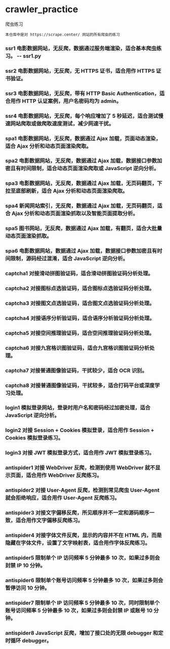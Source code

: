 # crawler_practice
爬虫练习
```
本仓库中是对 https://scrape.center/ 网站的所有爬虫的练习
```
### ssr1 电影数据网站，无反爬，数据通过服务端渲染，适合基本爬虫练习。 -- ssr1.py
### ssr2 电影数据网站，无反爬，无 HTTPS 证书，适合用作 HTTPS 证书验证。
### ssr3 电影数据网站，无反爬，带有 HTTP Basic Authentication，适合用作 HTTP 认证案例，用户名密码均为 admin。
### ssr4 电影数据网站，无反爬，每个响应增加了 5 秒延迟，适合测试慢速网站爬取或做爬取速度测试，减少网速干扰。
### spa1 电影数据网站，无反爬，数据通过 Ajax 加载，页面动态渲染，适合 Ajax 分析和动态页面渲染爬取。
### spa2 电影数据网站，无反爬，数据通过 Ajax 加载，数据接口参数加密且有时间限制，适合动态页面渲染爬取或 JavaScript 逆向分析。
### spa3 电影数据网站，无反爬，数据通过 Ajax 加载，无页码翻页，下拉至底部刷新，适合 Ajax 分析和动态页面渲染爬取。
### spa4 新闻网站索引，无反爬，数据通过 Ajax 加载，无页码翻页，适合 Ajax 分析和动态页面渲染抓取以及智能页面提取分析。
### spa5 图书网站，无反爬，数据通过 Ajax 加载，有翻页，适合大批量动态页面渲染抓取。
### spa6 电影数据网站，数据通过 Ajax 加载，数据接口参数加密且有时间限制，源码经过混淆，适合 JavaScript 逆向分析。
### captcha1 对接滑动拼图验证码，适合滑动拼图验证码分析处理。
### captcha2 对接图标点选验证码，适合图标点选验证码分析处理。
### captcha3 对接图文点选验证码，适合图文点选验证码分析处理。
### captcha4 对接语序分析验证码，适合语序分析验证码分析处理。
### captcha5 对接空间推理验证码，适合空间推理验证码分析处理。
### captcha6 对接九宫格识图验证码，适合九宫格识图验证码分析处理。
### captcha7 对接普通图像验证码，干扰较少，适合 OCR 识别。
### captcha8 对接普通图像验证码，干扰较多，适合打码平台或深度学习处理。
### login1 模拟登录网站，登录时用户名和密码经过加密处理，适合 JavaScript 逆向分析。
### login2 对接 Session + Cookies 模拟登录，适合用作 Session + Cookies 模拟登录练习。
### login3 对接 JWT 模拟登录方式，适合用作 JWT 模拟登录练习。
### antispider1 对接 WebDriver 反爬，检测到使用 WebDriver 就不显示页面，适合用作 WebDriver 反爬练习。
### antispider2 对接 User-Agent 反爬，检测到常见爬虫 User-Agent 就会拒绝响应，适合用作 User-Agent 反爬练习。
### antispider3 对接文字偏移反爬，所见顺序并不一定和源码顺序一致，适合用作文字偏移反爬练习。
### antispider4 对接字体文件反爬，显示的内容并不在 HTML 内，而是隐藏在字体文件，设置了文字映射表，适合用作字体反爬练习。
### antispider5 限制单个 IP 访问频率 5 分钟最多 10 次，如果过多则会封禁 IP 10 分钟。
### antispider6 限制单个账号访问频率 5 分钟最多 10 次，如果过多则会暂停访问 10 分钟。
### antispider7 限制单个 IP 访问频率 5 分钟最多 10 次，同时限制单个账号访问频率 5 分钟最多 10 次，如果过多则会封禁 IP 或账号 10 分钟。
### antispider8 JavaScript 反爬，增加了接口处的无限 debugger 和定时循环 debugger。


